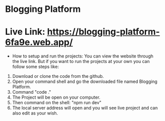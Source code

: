 # Blogging Platform

# Live Link: https://blogging-platform-6fa9e.web.app/

* How to setup and run the projects: 
You can view the website through the live link. But if you want to run the projects at your own you can follow some steps like: 
1. Download or clone the code from the github.
2. Open your command shell and go the downloaded file named Blogging Platform.
3. Command "code ."
4. The Project will be open on your computer.
5. Then command on the shell: "npm run dev"
6. The local server address will open and you will see live project and can also edit as your wish. 


